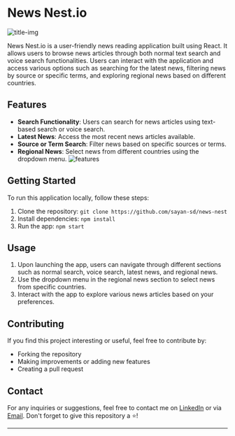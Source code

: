 # News Nest.io
![title-img](https://github.com/sayan-sd/news-nest/assets/147993392/280f5a44-0f9e-4ede-8f59-0bd3dfc8946a)

News Nest.io is a user-friendly news reading application built using React. It allows users to browse news articles through both normal text search and voice search functionalities. Users can interact with the application and access various options such as searching for the latest news, filtering news by source or specific terms, and exploring regional news based on different countries.

## Features

- **Search Functionality**: Users can search for news articles using text-based search or voice search.
- **Latest News**: Access the most recent news articles available.
- **Source or Term Search**: Filter news based on specific sources or terms.
- **Regional News**: Select news from different countries using the dropdown menu.
![features](https://github.com/sayan-sd/news-nest/assets/147993392/a8eac496-9731-4307-a23f-9760b33591ef)

## Getting Started

To run this application locally, follow these steps:

1. Clone the repository: `git clone https://github.com/sayan-sd/news-nest`
2. Install dependencies: `npm install`
3. Run the app: `npm start`

## Usage

1. Upon launching the app, users can navigate through different sections such as normal search, voice search, latest news, and regional news.
2. Use the dropdown menu in the regional news section to select news from specific countries.
3. Interact with the app to explore various news articles based on your preferences.

## Contributing

If you find this project interesting or useful, feel free to contribute by:

- Forking the repository
- Making improvements or adding new features
- Creating a pull request

## Contact

For any inquiries or suggestions, feel free to contact me on [LinkedIn](https://www.linkedin.com/in/sayan-sd/) or via [Email](mailto:sayan.sd@outlook.com). Don't forget to give this repository a ⭐️!

---

